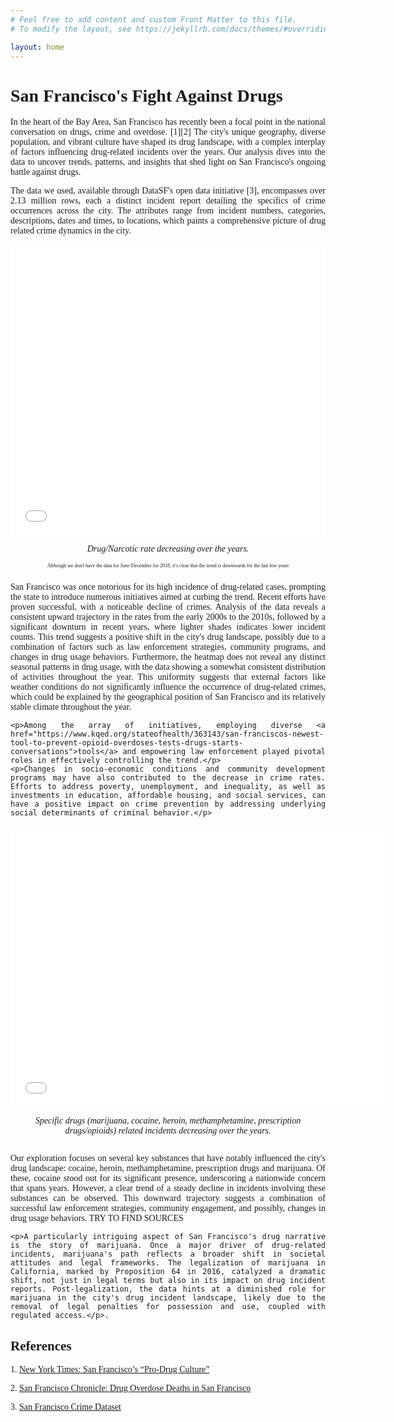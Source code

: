```yaml
---
# Feel free to add content and custom Front Matter to this file.
# To modify the layout, see https://jekyllrb.com/docs/themes/#overriding-theme-defaults

layout: home
---
```

<div style="text-align: justify; font-family: Georgia, 'Times New Roman', Times, serif;">
    <h1>San Francisco's Fight Against Drugs</h1>
    <p>In the heart of the Bay Area, San Francisco has recently been a focal point in the national conversation on
    drugs, crime and overdose. [1][2] The city's unique geography, diverse population, and vibrant culture have shaped its drug
    landscape, with a complex interplay of factors influencing drug-related incidents over the years.
    Our analysis dives into the data to uncover trends, patterns, and insights that shed light on
    San Francisco's ongoing battle against drugs.</p>
    <p>The data we used, available through DataSF's open data initiative [3], encompasses over 2.13 million rows, each a
    distinct incident report detailing the specifics of crime occurrences across the city. The attributes range
    from incident numbers, categories, descriptions, dates and times, to locations,
    which paints a comprehensive picture of drug related crime dynamics in the city.</p>

<div style="display: flex; justify-content: center; align-items: center; font-family: Georgia, 'Times New Roman', Times, serif;">
    <div style="width: 100%; text-align: center;">
        <iframe src="/static/Notebook.html" width="100%" height="465" frameborder="0"></iframe>
        <p style="font-style: italic;">Drug/Narcotic rate decreasing over the years.</p>
        <p style="font-color: gray; font-size: 8px;"> Although we don't have the data for June-December for 2018, it's clear that the trend is downwards for the last few years</p>
    </div>
</div>

</div>

<div style="text-align: justify; font-family: Georgia, 'Times New Roman', Times, serif;">
    <p>San Francisco was once notorious for its high incidence of drug-related cases, prompting the state to introduce numerous initiatives aimed at curbing the trend. Recent efforts have proven successful, with a noticeable decline of crimes. Analysis of the data reveals a consistent upward trajectory in the rates from the early 2000s to the 2010s, followed by a significant downturn in recent years, where lighter shades indicates lower incident counts. This trend suggests a positive shift in the city's drug landscape, possibly due to a combination of factors such as law enforcement strategies, community programs, and changes in drug usage behaviors. Furthermore, the heatmap does not reveal any distinct seasonal patterns in drug usage, with the data showing a somewhat consistent distribution of activities throughout the year. This uniformity suggests that external factors like weather conditions do not significantly influence the occurrence of drug-related crimes, which could be explained by the geographical position of San Francisco and its relatively stable climate throughout the year.</p>

    <p>Among the array of initiatives, employing diverse <a href="https://www.kqed.org/stateofhealth/363143/san-franciscos-newest-tool-to-prevent-opioid-overdoses-tests-drugs-starts-conversations">tools</a> and empowering law enforcement played pivotal roles in effectively controlling the trend.</p>
    <p>Changes in socio-economic conditions and community development programs may have also contributed to the decrease in crime rates. Efforts to address poverty, unemployment, and inequality, as well as investments in education, affordable housing, and social services, can have a positive impact on crime prevention by addressing underlying social determinants of criminal behavior.</p>
</div>

<div style="display: flex; justify-content: center; align-items: center; font-family: Georgia, 'Times New Roman', Times, serif;">
    <div style="width: 100%; text-align: center;">
        <iframe src="/static/lineplot.html" width="600" height="450" frameborder="0"></iframe>
        <p style="font-style: italic;">Specific drugs (marijuana, cocaine, heroin, methamphetamine, prescription drugs/opioids) related incidents decreasing over the years.</p>
    </div>
</div>

<div style="text-align: justify; font-family: Georgia, 'Times New Roman', Times, serif;">
    <p>Our exploration focuses on several key substances that have notably influenced the city's drug landscape: cocaine, heroin, methamphetamine, prescription drugs and marijuana. Of these, cocaine stood out for its significant presence, underscoring a nationwide concern that spans years. However, a clear trend of a steady decline in incidents involving these substances can be observed. This downward trajectory suggests a combination of successful law enforcement strategies, community engagement, and possibly, changes in drug usage behaviors. TRY TO FIND SOURCES</p>


    <p>A particularly intriguing aspect of San Francisco's drug narrative is the story of marijuana. Once a major driver of drug-related incidents, marijuana's path reflects a broader shift in societal attitudes and legal frameworks. The legalization of marijuana in California, marked by Proposition 64 in 2016, catalyzed a dramatic shift, not just in legal terms but also in its impact on drug incident reports. Post-legalization, the data hints at a diminished role for marijuana in the city's drug incident landscape, likely due to the removal of legal penalties for possession and use, coupled with regulated access.</p>.
</div>

<div style="text-align: justify; font-family: Georgia, 'Times New Roman', Times, serif;">
<h2>References</h2>
<p>1. <a href="https://www.nytimes.com/2024/01/31/briefing/san-francisco-addiction.html">New York Times: San Francisco’s “Pro-Drug Culture” </a></p>
<p>2. <a href="https://www.sfchronicle.com/projects/san-francisco-drug-overdose-deaths/#:~:text=San%20Francisco%20continues%20to%20grapple,of%20the%20synthetic%20opioid%20fentanyl.">San Francisco Chronicle: Drug Overdose Deaths in San Francisco</a></p>
<p>3. <a href="https://data.sfgov.org/Public-Safety/Police-Department-Incident-Reports-Historical-2003/tmnf-yvry/about_data">San Francisco Crime Dataset</a></p>
</div>
